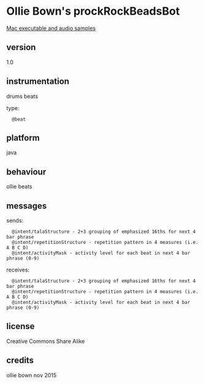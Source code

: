 # Ollie Bown's prockRockBeadsBot #

[Mac executable and audio samples](https://www.sfu.ca/musebots/Musebot_Test_Suite/Musebots/Beat_generators/ob_prockRockBeadsBot.zip)

## version ##

1.0

## instrumentation ##

drums beats

type:

      @beat

## platform ##

java

## behaviour ##

ollie beats

## messages ##

sends:

      @intent/talaStructure - 2+3 grouping of emphasized 16ths for next 4 bar phrase
      @intent/repetitionStructure - repetition pattern in 4 measures (i.e. A B C D)
      @intent/activityMask - activity level for each beat in next 4 bar phrase (0-9)

receives:

      @intent/talaStructure - 2+3 grouping of emphasized 16ths for next 4 bar phrase
      @intent/repetitionStructure - repetition pattern in 4 measures (i.e. A B C D)
      @intent/activityMask - activity level for each beat in next 4 bar phrase (0-9)

## license ##

Creative Commons Share Alike

## credits ##

ollie bown nov 2015

